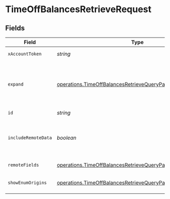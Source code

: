 # TimeOffBalancesRetrieveRequest


## Fields

| Field                                                                                                                                             | Type                                                                                                                                              | Required                                                                                                                                          | Description                                                                                                                                       |
| ------------------------------------------------------------------------------------------------------------------------------------------------- | ------------------------------------------------------------------------------------------------------------------------------------------------- | ------------------------------------------------------------------------------------------------------------------------------------------------- | ------------------------------------------------------------------------------------------------------------------------------------------------- |
| `xAccountToken`                                                                                                                                   | *string*                                                                                                                                          | :heavy_check_mark:                                                                                                                                | Token identifying the end user.                                                                                                                   |
| `expand`                                                                                                                                          | [operations.TimeOffBalancesRetrieveQueryParamExpand](../../../sdk/models/operations/timeoffbalancesretrievequeryparamexpand.md)                   | :heavy_minus_sign:                                                                                                                                | Which relations should be returned in expanded form. Multiple relation names should be comma separated without spaces.                            |
| `id`                                                                                                                                              | *string*                                                                                                                                          | :heavy_check_mark:                                                                                                                                | N/A                                                                                                                                               |
| `includeRemoteData`                                                                                                                               | *boolean*                                                                                                                                         | :heavy_minus_sign:                                                                                                                                | Whether to include the original data Merge fetched from the third-party to produce these models.                                                  |
| `remoteFields`                                                                                                                                    | [operations.TimeOffBalancesRetrieveQueryParamRemoteFields](../../../sdk/models/operations/timeoffbalancesretrievequeryparamremotefields.md)       | :heavy_minus_sign:                                                                                                                                | Deprecated. Use show_enum_origins.                                                                                                                |
| `showEnumOrigins`                                                                                                                                 | [operations.TimeOffBalancesRetrieveQueryParamShowEnumOrigins](../../../sdk/models/operations/timeoffbalancesretrievequeryparamshowenumorigins.md) | :heavy_minus_sign:                                                                                                                                | Which fields should be returned in non-normalized form.                                                                                           |